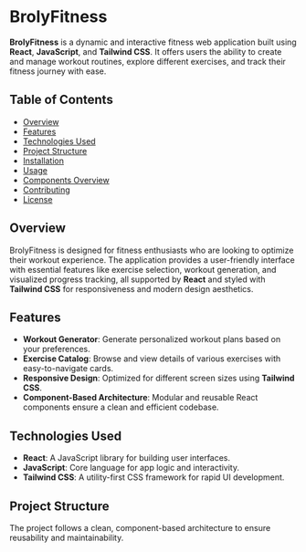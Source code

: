 # BrolyFitness

**BrolyFitness** is a dynamic and interactive fitness web application built using **React**, **JavaScript**, and **Tailwind CSS**. It offers users the ability to create and manage workout routines, explore different exercises, and track their fitness journey with ease.

## Table of Contents

- [Overview](#overview)
- [Features](#features)
- [Technologies Used](#technologies-used)
- [Project Structure](#project-structure)
- [Installation](#installation)
- [Usage](#usage)
- [Components Overview](#components-overview)
- [Contributing](#contributing)
- [License](#license)

## Overview

BrolyFitness is designed for fitness enthusiasts who are looking to optimize their workout experience. The application provides a user-friendly interface with essential features like exercise selection, workout generation, and visualized progress tracking, all supported by **React** and styled with **Tailwind CSS** for responsiveness and modern design aesthetics.

## Features

- **Workout Generator**: Generate personalized workout plans based on your preferences.
- **Exercise Catalog**: Browse and view details of various exercises with easy-to-navigate cards.
- **Responsive Design**: Optimized for different screen sizes using **Tailwind CSS**.
- **Component-Based Architecture**: Modular and reusable React components ensure a clean and efficient codebase.

## Technologies Used

- **React**: A JavaScript library for building user interfaces.
- **JavaScript**: Core language for app logic and interactivity.
- **Tailwind CSS**: A utility-first CSS framework for rapid UI development.

## Project Structure

The project follows a clean, component-based architecture to ensure reusability and maintainability.
